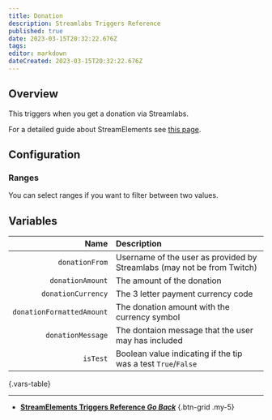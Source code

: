 ```yaml
---
title: Donation
description: Streamlabs Triggers Reference
published: true
date: 2023-03-15T20:32:22.676Z
tags: 
editor: markdown
dateCreated: 2023-03-15T20:32:22.676Z
---
```


## Overview
This triggers when you get a donation via Streamlabs.

For a detailed guide about StreamElements see [this page](/Integrations/Streamlabs).

## Configuration
### Ranges
You can select ranges if you want to filter between two values.

## Variables
Name | Description
----:|:------------
`donationFrom` | Username of the user as provided by Streamlabs (may not be from Twitch)
`donationAmount` | The amount of the donation
`donationCurrency` | The 3 letter payment currency code
`donationFormattedAmount` | The donation amount with the currency symbol
`donationMessage` | The dontaion message that the user may has included
`isTest` | Boolean value indicating if the tip was a test `True`/`False`
{.vars-table}

---

- [<i class="mdi mdi-chevron-left"></i>**StreamElements Triggers Reference *Go Back***](/Triggers/StreamElements)
{.btn-grid .my-5}